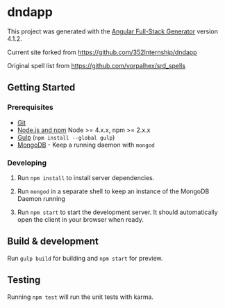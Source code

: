 # dndapp

This project was generated with the [Angular Full-Stack Generator](https://github.com/DaftMonk/generator-angular-fullstack) version 4.1.2.

Current site forked from https://github.com/352Internship/dndapp

Original spell list from https://github.com/vorpalhex/srd_spells

## Getting Started

### Prerequisites

- [Git](https://git-scm.com/)
- [Node.js and npm](nodejs.org) Node >= 4.x.x, npm >= 2.x.x
- [Gulp](http://gulpjs.com/) (`npm install --global gulp`)
- [MongoDB](https://www.mongodb.org/) - Keep a running daemon with `mongod`

### Developing

1. Run `npm install` to install server dependencies.

2. Run `mongod` in a separate shell to keep an instance of the MongoDB Daemon running

3. Run `npm start` to start the development server. It should automatically open the client in your browser when ready.

## Build & development

Run `gulp build` for building and `npm start` for preview.

## Testing

Running `npm test` will run the unit tests with karma.
